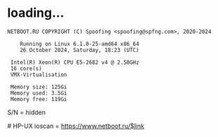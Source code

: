 # loading...
```
NETBOOT.RU COPYRIGHT (C) Spoofing <spoofing@spfng.com>, 2020-2024

	Running on Linux 6.1.0-25-amd64 x86_64
	26 October 2024, Saturday, 18:23 (UTC)

 Intel(R) Xeon(R) CPU E5-2682 v4 @ 2.50GHz
 16 core(s)
 VMX-Virtualisation

 Memory size: 125Gi
 Memory used: 3.5Gi
 Memory free: 119Gi
```
S/N = hidden

\# HP-UX ioscan = https://www.netboot.ru/$link
